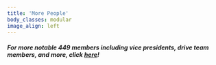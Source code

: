 ```yaml
---
title: 'More People'
body_classes: modular
image_align: left
---
```


##### For more notable 449 members including vice presidents, drive team members, and more, click [here](https://docs.google.com/document/d/1yVYtR1NqEdWcrjKYWmex5kS7q9y_iVc72FNdw-WKk9k/edit?usp=sharing)!